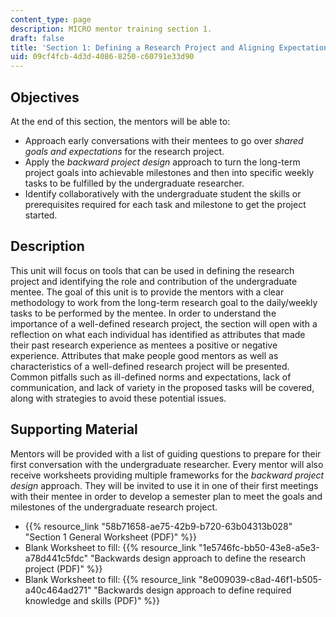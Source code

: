 ```yaml
---
content_type: page
description: MICRO mentor training section 1.
draft: false
title: 'Section 1: Defining a Research Project and Aligning Expectations'
uid: 09cf4fcb-4d3d-4086-8250-c60791e33d90
---
```

## Objectives

At the end of this section, the mentors will be able to:

- Approach early conversations with their mentees to go over *shared goals and expectations* for the research project.
- Apply the *backward project design* approach to turn the long-term project goals into achievable milestones and then into specific weekly tasks to be fulfilled by the undergraduate researcher.
- Identify collaboratively with the undergraduate student the skills or prerequisites required for each task and milestone to get the project started.

## Description

This unit will focus on tools that can be used in defining the research project and identifying the role and contribution of the undergraduate mentee. The goal of this unit is to provide the mentors with a clear methodology to work from the long-term research goal to the daily/weekly tasks to be performed by the mentee. In order to understand the importance of a well-defined research project, the section will open with a reflection on what each individual has identified as attributes that made their past research experience as mentees a positive or negative experience. Attributes that make people good mentors as well as characteristics of a well-defined research project will be presented. Common pitfalls such as ill-defined norms and expectations, lack of communication, and lack of variety in the proposed tasks will be covered, along with strategies to avoid these potential issues.

## Supporting Material

Mentors will be provided with a list of guiding questions to prepare for their first conversation with the undergraduate researcher. Every mentor will also receive worksheets providing multiple frameworks for the *backward project design* approach. They will be invited to use it in one of their first meetings with their mentee in order to develop a semester plan to meet the goals and milestones of the undergraduate research project.

- {{% resource_link "58b71658-ae75-42b9-b720-63b04313b028" "Section 1 General Worksheet (PDF)" %}}
- Blank Worksheet to fill: {{% resource_link "1e5746fc-bb50-43e8-a5e3-a78d441c5fdc" "Backwards design approach to define the research project (PDF)" %}}
- Blank Worksheet to fill: {{% resource_link "8e009039-c8ad-46f1-b505-a40c464ad271" "Backwards design approach to define required knowledge and skills (PDF)" %}}